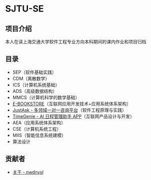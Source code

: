# SJTU-SE

## 项目介绍

本人在读上海交通大学软件工程专业方向本科期间的课内作业和项目归档

## 目录

- SEP（软件基础实践）
- CDM（离散数学）
- ICS（计算机系统基础）
- ADS（高级数据结构）
- MMCS（计算机科学的数学基础）
- [E-BOOKSTORE](https://github.com/nwdnys1/E-Bookstore)（互联网应用开发技术+应用系统体系架构）
- [JustAsk - 多领域一对一咨询平台](https://github.com/Horizon12275/JustAsk)（软件工程原理与实践）
- [TimeGenie - AI 日程管理助手 APP](https://github.com/Horizon12275/TimeGenie)（互联网产品设计与开发）
- AEA（应用系统体系架构）
- CSE（计算机系统工程）
- MIIS（智能信息系统建模）
- 算法设计

## 贡献者

- [关于 - nwdnysl](https://blog.nwdnysl.site/about)
